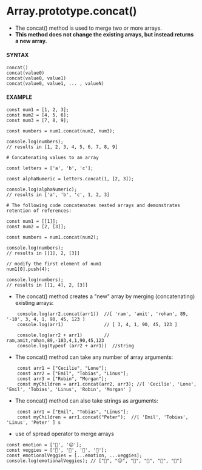 # Array.prototype.concat()

- The concat() method is used to merge two or more arrays.
- **This method does not change the existing arrays, but instead returns a new array.**

#### **SYNTAX**

```
concat()
concat(value0)
concat(value0, value1)
concat(value0, value1, ... , valueN)
```

#### **EXAMPLE**

```
const num1 = [1, 2, 3];
const num2 = [4, 5, 6];
const num3 = [7, 8, 9];

const numbers = num1.concat(num2, num3);

console.log(numbers);
// results in [1, 2, 3, 4, 5, 6, 7, 8, 9]
```

```
# Concatenating values to an array

const letters = ['a', 'b', 'c'];

const alphaNumeric = letters.concat(1, [2, 3]);

console.log(alphaNumeric);
// results in ['a', 'b', 'c', 1, 2, 3]
```

```
# The following code concatenates nested arrays and demonstrates retention of references:

const num1 = [[1]];
const num2 = [2, [3]];

const numbers = num1.concat(num2);

console.log(numbers);
// results in [[1], 2, [3]]

// modify the first element of num1
num1[0].push(4);

console.log(numbers);
// results in [[1, 4], 2, [3]]
```

- The concat() method creates a "new" array by merging (concatenating) existing arrays:

```
    console.log(arr2.concat(arr1))  //[ 'ram', 'amit', 'rohan', 89, '-10', 3, 4, 1, 90, 45, 123 ] 
    console.log(arr1)               // [ 3, 4, 1, 90, 45, 123 ] 

    console.log(arr2 + arr1)        // ram,amit,rohan,89,-103,4,1,90,45,123
    console.log(typeof (arr2 + arr1))  //string
```

- The concat() method can take any number of array arguments:

```
    const arr1 = ["Cecilie", "Lone"];
    const arr2 = ["Emil", "Tobias", "Linus"];
    const arr3 = ["Robin", "Morgan"];
    const myChildren = arr1.concat(arr2, arr3); //[ 'Cecilie', 'Lone', 'Emil', 'Tobias', 'Linus', 'Robin', 'Morgan' ] 
```

- The concat() method can also take strings as arguments:

```
    const arr1 = ["Emil", "Tobias", "Linus"];
    const myChildren = arr1.concat("Peter");  //[ 'Emil', 'Tobias', 'Linus', 'Peter' ] s
```

- use of spread operator to merge arrays

```
const emotion = ['🙂', '😔'];
const veggies = ['🥦', '🥒', '🌽', '🥕'];
const emotionalVeggies = [...emotion, ...veggies];
console.log(emotionalVeggies); // ["🙂", "😔", "🥦", "🥒", "🌽", "🥕"]
```
